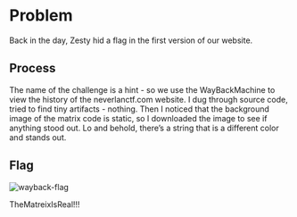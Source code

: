 # Problem
Back in the day, Zesty hid a flag in the first version of our website.

## Process
The name of the challenge is a hint - so we use the WayBackMachine to view the history of the neverlanctf.com website.  I dug through source code, tried to find tiny artifacts - nothing.  Then I noticed that the background image of the matrix code is static, so I downloaded the image to see if anything stood out. Lo and behold, there’s a string that is a different color and stands out.

## Flag

![wayback-flag](https://github.com/ryokubaka/CTF-Write-Ups/blob/master/NeverLAN-CTF-2019/Recon/Images/recon-wayback.jpg?raw=true)

TheMatreixIsReal!!!
